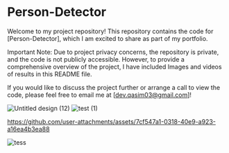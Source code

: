 # Person-Detector
Welcome to my project repository! This repository contains the code for [Person-Detector], which I am excited to share as part of my portfolio.

Important Note: Due to project privacy concerns, the repository is private, and the code is not publicly accessible. However, to provide
a comprehensive overview of the project, I have included Images and videos of results in this README file.

If you would like to discuss the project further or arrange a call to view the code, please feel free to email me at [dev.qasim03@gmail.com]!

 ![Untitled design (12)](https://github.com/user-attachments/assets/fe01ab0d-2ef7-4028-a9dc-7bd91fe3ddd9)
 ![test (1)](https://github.com/user-attachments/assets/118e6a08-084a-4e35-a502-815a73339974) 



https://github.com/user-attachments/assets/7cf547a1-0318-40e9-a923-a16ea4b3ea88



![tess](https://github.com/user-attachments/assets/0a328684-55f7-4e8d-9f6d-1f1cf183e4af)

